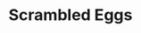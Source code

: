 ---
title: Scrambled Eggs
layout: deck
era: RS-PK
in_progress: true
description: My first dip into the EX Series (RS-PK) format
achievements:

links:
  - href: https://jklaczpokemon.com/ex-decks/#scrambled-eggs
    title: Jason Klaczynski blog
cards:
  pokemon:
    - name: Exeggcute
      set: HP
      number: 65
      quantity: 3
    - name: Exeggcute
      set: RG
      number: 33
      quantity: 1
    - name: Exeggutor
      set: RG
      number: 5
      quantity: 4
    - name: Voltorb
      set: HL
      number: 80
      quantity: 3
    - name: Electrode ex
      set: RG
      number: 107
      quantity: 3
  trainers:
    - name: Magnetic Storm
      set: HL
      number: 91
      quantity: 1
    - name: Rocket's Admin.
      set: TRR
      number: 86
      quantity: 4
    - name: TV Reporter
      set: DR
      number: 88
      quantity: 4
    - name: Professor Elm's Training Method
      set: UF
      number: 89
      quantity: 3
    - name: Castaway
      set: CG
      number: 72
      quantity: 3
    - name: Cessation Crystal
      set: CG
      number: 74
      quantity: 4
    - name: Pow! Hand Extension
      set: TRR
      number: 85
      quantity: 4
    - name: Great Ball
      set: RG
      number: 92
      quantity: 3
    - name: Poke Ball
      set: RG
      number: 95
      quantity: 2
    - name: Windstorm
      set: CG
      number: 85
      quantity: 2
    - name: Energy Root
      set: UF
      number: 83
      quantity: 1
  energy:
    - name: Psychic Energy
      set: RS
      number: 107
      quantity: 3
    - name: Lightning Energy
      set: RS
      number: 109
      quantity: 2
    - name: Scramble Energy
      set: DX
      number: 95
      quantity: 4
    - name: Double Rainbow Energy
      set: CG
      number: 88
      quantity: 3
    - name: Heal Energy
      set: DX
      number: 94
      quantity: 3
---